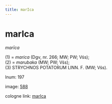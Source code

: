 ```yaml
---
title: marIca
---
```


# marIca

<i>marīca</i>  <div n="P" />(1) = <i>marica</i> (Dgv, nr. 266; MW; PW; Vśs); <div n="P" />(2) = <i>marubaka</i> (MW; PW; Vśs); <div n="P" />(3) <bot>STRYCHNOS POTATORUM LINN. F.</bot> (MW; Vśs).

lnum: 197

image: [588](https://www.sanskrit-lexicon.uni-koeln.de/scans/csl-apidev/servepdf.php?dict=snp&page=588)

cologne link: [marIca](https://sanskrit-lexicon.uni-koeln.de/scans/csl-apidev/getword.php?dict=snp&key=marIca)

